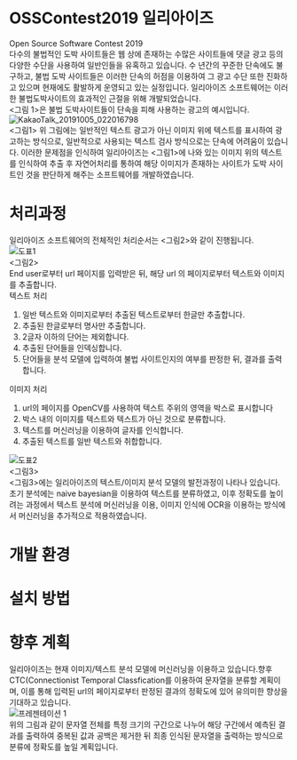 # OSSContest2019 일리아이즈  
Open Source Software Contest 2019  
다수의 불법적인 도박 사이트들은 웹 상에 존재하는 수많은 사이트들에 댓글 광고 등의 다양한 수단을 사용하여 일반인들을 유혹하고 있습니다.
수 년간의 꾸준한 단속에도 불구하고, 불법 도박 사이트들은 이러한 단속의 허점을 이용하여 그 광고 수단 또한 진화하고 있으며 현재에도 활발하게 운영되고 있는 실정입니다. 
일리아이즈 소프트웨어는 이러한 불법도박사이트의 효과적인 근절을 위해 개발되었습니다.  
<그림 1>은 불법 도박사이트들이 단속을 피해 사용하는 광고의 예시입니다.  
![KakaoTalk_20191005_022016798](https://user-images.githubusercontent.com/28249894/66255556-d46a0b00-e7bf-11e9-8797-4e8398a15438.jpg)    
  <그림1>
위 그림에는 일반적인 텍스트 광고가 아닌 이미지 위에 텍스트를 표시하여 광고하는 방식으로, 일반적으로 사용되는 텍스트 검사 방식으로는 단속에 어려움이 있습니다.
이러한 문제점을 인식하여  일리아이즈는 <그림1>에 나와 있는 이미지 위의 텍스트를 인식하여 추출 후 자연어처리를 통하여 해당 이미지가 존재하는 사이트가 도박 사이트인 것을 판단하게 해주는 소프트웨어를 개발하였습니다.  

# 처리과정
일리아이즈 소프트웨어의 전체적인 처리순서는 <그림2>와 같이 진행됩니다.    
![도표1](https://user-images.githubusercontent.com/44759382/66236568-c9ff3100-e72d-11e9-8e2c-be17e95ae27e.png)   
 <그림2>   
End user로부터 url 페이지를 입력받은 뒤, 해당 url 의 페이지로부터 텍스트와 이미지를 추출합니다.  
텍스트 처리  
1. 일반 텍스트와 이미지로부터 추출된 텍스트로부터 한글만 추출합니다.  
2. 추출된 한글로부터 명사만 추출합니다.  
3. 2글자 이하의 단어는 제외합니다.  
4. 추출된 단어들을 인덱싱합니다.  
5. 단어들을 분석 모델에 입력하여 불법 사이트인지의 여부를 판정한 뒤, 결과를 출력합니다.
  
이미지 처리  
 1. url의  페이지를 OpenCV를 사용하여 텍스트 주위의 영역을  박스로 표시합니다  
2. 박스 내의 이미지를 텍스트와 텍스트가 아닌 것으로 분류합니다.  
3. 텍스트를 머신러닝을 이용하여 글자를 인식합니다.  
4. 추출된 텍스트를 일반 텍스트와 취합합니다.   
  
![도표2](https://user-images.githubusercontent.com/44759382/66236573-cc618b00-e72d-11e9-8112-a91dec913d0a.png)   
<그림3>  
<그림3>에는 일리아이즈의 텍스트/이미지 분석 모델의 발전과정이 나타나 있습니다.  
초기 분석에는 naive bayesian을 이용하여 텍스트를 분류하였고, 이후 정확도를 높이려는 과정에서 텍스트 분석에 머신러닝을 이용, 이미지 인식에 OCR을 이용하는 방식에서 머신러닝을 추가적으로 적용하였습니다.

# 개발 환경  

# 설치 방법  

# 향후 계획  
일리아이즈는 현재 이미지/텍스트 분석 모델에 머신러닝을 이용하고 있습니다.향후 CTC(Connectionist Temporal Classfication를 이용하여 문자열을 분류할 계획이며, 이를 통해 입력된 url의 페이지로부터 판정된 결과의 정확도에 있어 유의미한 향상을 기대하고 있습니다.  
![프레젠테이션 1](https://user-images.githubusercontent.com/44759382/66252262-462c5f80-e794-11e9-8c0c-6b9ff2ac8490.png)  
위의 그림과 같이 문자열 전체를 특정 크기의 구간으로 나누어  해당 구간에서 예측된 결과를 출력하여 중복된 값과 공백은 제거한 뒤 최종 인식된 문자열을 출력하는 방식으로 분류에 정확도를 높일 계획입니다.
